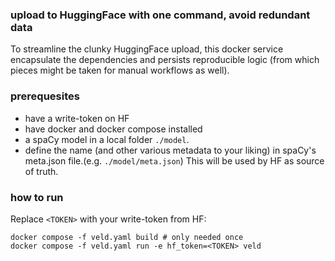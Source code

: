 
### upload to HuggingFace with one command, avoid redundant data

To streamline the clunky HuggingFace upload, this docker service encapsulate the dependencies and 
persists reproducible logic (from which pieces might be taken for manual workflows as well).

### prerequesites

- have a write-token on HF 
- have docker and docker compose installed
- a spaCy model in a local folder `./model`.
- define the name (and other various metadata to your liking) in spaCy's meta.json file.(e.g.
  `./model/meta.json`) This will be used by HF as source of truth.

### how to run

Replace `<TOKEN>` with your write-token from HF:
```
docker compose -f veld.yaml build # only needed once
docker compose -f veld.yaml run -e hf_token=<TOKEN> veld
```


